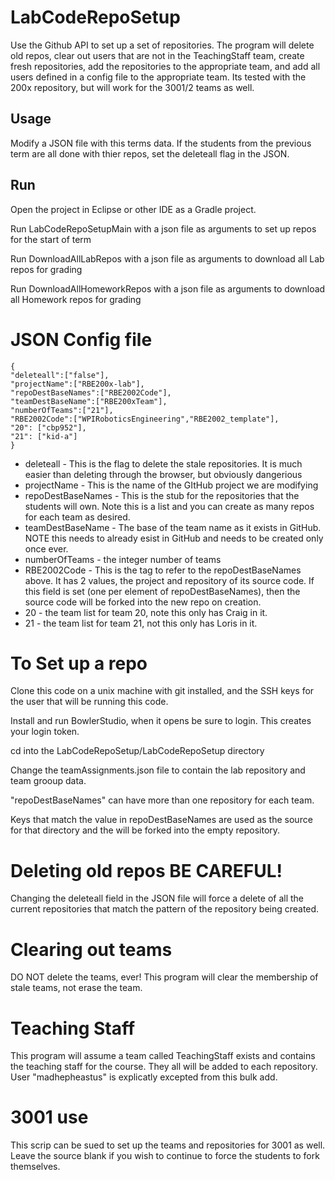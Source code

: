 # LabCodeRepoSetup

Use the Github API to set up a set of repositories. The program will delete old repos, clear out users that are not in the TeachingStaff team, create fresh repositories, add the repositories to the appropriate team, and add all users defined in a config file to the appropriate team. Its tested with the 200x repository, but will work for the 3001/2 teams as well.
## Usage

Modify a JSON file with this terms data. If the students from the previous term are all done with thier repos, set the deleteall flag in the JSON.

## Run
Open the project in Eclipse or other IDE as a Gradle project.

Run LabCodeRepoSetupMain with a json file as arguments to set up repos for the start of term

Run DownloadAllLabRepos with a json file as arguments to download all Lab repos for grading

Run DownloadAllHomeworkRepos with a json file as arguments to download all Homework repos for grading


# JSON Config file

```
{
"deleteall":["false"],  
"projectName":["RBE200x-lab"],
"repoDestBaseNames":["RBE2002Code"],
"teamDestBaseName":["RBE200xTeam"],
"numberOfTeams":["21"],
"RBE2002Code":["WPIRoboticsEngineering","RBE2002_template"],
"20": ["cbp952"],
"21": ["kid-a"]
}
```
* deleteall - This is the flag to delete the stale repositories. It is much easier than deleting through the browser, but obviously dangerious
* projectName - This is the name of the GItHub project we are modifying
* repoDestBaseNames - This is the stub for the repositories that the students will own. Note this is a list and you can create as many repos for each team as desired.
* teamDestBaseName - The base of the team name as it exists in GitHub. NOTE this needs to already esist in GitHub and needs to be created only once ever. 
* numberOfTeams - the integer number of teams
* RBE2002Code -  This is the tag to refer to the repoDestBaseNames above. It has 2 values, the project and repository of its source code. If this field is set (one per element of repoDestBaseNames), then the source code will be forked into the new repo on creation. 
* 20 - the team list for team 20, note this only has Craig in it.
* 21 - the team list for team 21, not this only has Loris in it. 

# To Set up a repo
Clone this code on a unix machine with git installed, and the SSH keys for the user that will be running this code.

Install and run BowlerStudio, when it opens be sure to login. This creates your login token.

cd into the LabCodeRepoSetup/LabCodeRepoSetup directory

Change the teamAssignments.json file to contain the lab repository and team grooup data. 

"repoDestBaseNames" can have more than one repository for each team. 

Keys that match the value in repoDestBaseNames are used as the source for that directory and the will be forked into the empty repository.

# Deleting old repos BE CAREFUL!

Changing the deleteall field in the JSON file will force a delete of all the current repositories that match the pattern of the repository being created. 

# Clearing out teams

DO NOT delete the teams, ever! This program will clear the membership of stale teams, not erase the team. 

# Teaching Staff

This program will assume a team called TeachingStaff exists and contains the teaching staff for the course. They all will be added to each repository. User "madhepheastus" is explicatly excepted from this bulk add. 

# 3001 use

This scrip can be sued to set up the teams and repositories for 3001 as well. Leave the source blank if you wish to continue to force the students to fork themselves. 



